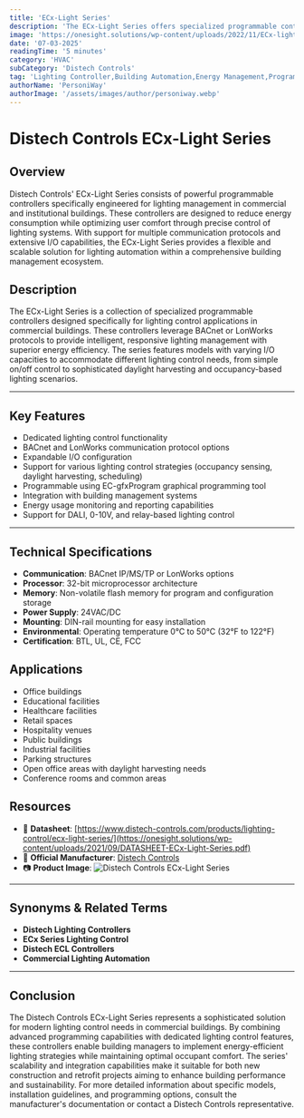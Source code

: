 ```yaml
---
title: 'ECx-Light Series'
description: 'The ECx-Light Series offers specialized programmable controllers for commercial lighting applications, featuring multiple protocol options and advanced energy management capabilities.'
image: 'https://onesight.solutions/wp-content/uploads/2022/11/ECx-light-series.png'
date: '07-03-2025'
readingTime: '5 minutes'
category: 'HVAC'
subCategory: 'Distech Controls'
tag: 'Lighting Controller,Building Automation,Energy Management,Programmable Controller'
authorName: 'PersoniWay'
authorImage: '/assets/images/author/personiway.webp'
---
```


# **Distech Controls ECx-Light Series**

## **Overview**
Distech Controls' ECx-Light Series consists of powerful programmable controllers specifically engineered for lighting management in commercial and institutional buildings. These controllers are designed to reduce energy consumption while optimizing user comfort through precise control of lighting systems. With support for multiple communication protocols and extensive I/O capabilities, the ECx-Light Series provides a flexible and scalable solution for lighting automation within a comprehensive building management ecosystem.

## **Description**
The ECx-Light Series is a collection of specialized programmable controllers designed specifically for lighting control applications in commercial buildings. These controllers leverage BACnet or LonWorks protocols to provide intelligent, responsive lighting management with superior energy efficiency. The series features models with varying I/O capacities to accommodate different lighting control needs, from simple on/off control to sophisticated daylight harvesting and occupancy-based lighting scenarios.

---

## **Key Features**
- Dedicated lighting control functionality
- BACnet and LonWorks communication protocol options
- Expandable I/O configuration
- Support for various lighting control strategies (occupancy sensing, daylight harvesting, scheduling)
- Programmable using EC-gfxProgram graphical programming tool
- Integration with building management systems
- Energy usage monitoring and reporting capabilities
- Support for DALI, 0-10V, and relay-based lighting control

---

## **Technical Specifications**
- **Communication**: BACnet IP/MS/TP or LonWorks options
- **Processor**: 32-bit microprocessor architecture
- **Memory**: Non-volatile flash memory for program and configuration storage
- **Power Supply**: 24VAC/DC
- **Mounting**: DIN-rail mounting for easy installation
- **Environmental**: Operating temperature 0°C to 50°C (32°F to 122°F)
- **Certification**: BTL, UL, CE, FCC

## **Applications**
- Office buildings
- Educational facilities
- Healthcare facilities
- Retail spaces
- Hospitality venues
- Public buildings
- Industrial facilities
- Parking structures
- Open office areas with daylight harvesting needs
- Conference rooms and common areas

## **Resources**
- 📄 **Datasheet**: [https://www.distech-controls.com/products/lighting-control/ecx-light-series/](https://onesight.solutions/wp-content/uploads/2021/09/DATASHEET-ECx-Light-Series.pdf)
- 🏢 **Official Manufacturer**: [Distech Controls](https://www.distech-controls.com)
- 📷 **Product Image**:
  ![Distech Controls ECx-Light Series](https://onesight.solutions/wp-content/uploads/2022/11/ECx-light-series.png)

---

## **Synonyms & Related Terms**
- **Distech Lighting Controllers**
- **ECx Series Lighting Control**
- **Distech ECL Controllers**
- **Commercial Lighting Automation**

---

## **Conclusion**
The Distech Controls ECx-Light Series represents a sophisticated solution for modern lighting control needs in commercial buildings. By combining advanced programming capabilities with dedicated lighting control features, these controllers enable building managers to implement energy-efficient lighting strategies while maintaining optimal occupant comfort. The series' scalability and integration capabilities make it suitable for both new construction and retrofit projects aiming to enhance building performance and sustainability. For more detailed information about specific models, installation guidelines, and programming options, consult the manufacturer's documentation or contact a Distech Controls representative.

